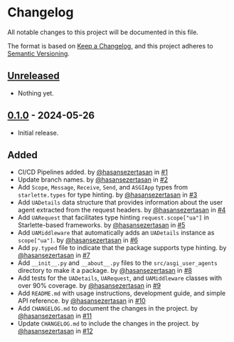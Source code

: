 # Changelog

All notable changes to this project will be documented in this file.

The format is based on [Keep a Changelog], and this project adheres to [Semantic Versioning].

## [Unreleased]

* Nothing yet.

## [0.1.0] - 2024-05-26

* Initial release.

## Added

* CI/CD Pipelines added. by [@hasansezertasan](https://github.com/hasansezertasan) in [#1](https://github.com/hasansezertasan/asgi-user-agents/pull/1)
* Update branch names. by [@hasansezertasan](https://github.com/hasansezertasan) in [#2](https://github.com/hasansezertasan/asgi-user-agents/pull/2)
* Add `Scope`, `Message`, `Receive`, `Send`, and `ASGIApp` types from `starlette.types` for type hinting. by [@hasansezertasan](https://github.com/hasansezertasan) in [#3](https://github.com/hasansezertasan/asgi-user-agents/pull/3)
* Add `UADetails` data structure that provides information about the user agent extracted from the request headers. by [@hasansezertasan](https://github.com/hasansezertasan) in [#4](https://github.com/hasansezertasan/asgi-user-agents/pull/4)
* Add `UARequest` that facilitates type hinting `request.scope["ua"]` in Starlette-based frameworks. by [@hasansezertasan](https://github.com/hasansezertasan) in [#5](https://github.com/hasansezertasan/asgi-user-agents/pull/5)
* Add `UAMiddleware` that automatically adds an `UADetails` instance as `scope["ua"]`. by [@hasansezertasan](https://github.com/hasansezertasan) in [#6](https://github.com/hasansezertasan/asgi-user-agents/pull/6)
* Add `py.typed` file to indicate that the package supports type hinting. by [@hasansezertasan](https://github.com/hasansezertasan) in [#7](https://github.com/hasansezertasan/asgi-user-agents/pull/7)
* Add `__init__.py` and `__about__.py` files to the `src/asgi_user_agents` directory to make it a package. by [@hasansezertasan](https://github.com/hasansezertasan) in [#8](https://github.com/hasansezertasan/asgi-user-agents/pull/8)
* Add tests for the `UADetails`, `UARequest`, and `UAMiddleware` classes with over 90% coverage. by [@hasansezertasan](https://github.com/hasansezertasan) in [#9](https://github.com/hasansezertasan/asgi-user-agents/pull/9)
* Add `README.md` with usage instructions, development guide, and simple API reference. by [@hasansezertasan](https://github.com/hasansezertasan) in [#10](https://github.com/hasansezertasan/asgi-user-agents/pull/10)
* Add `CHANGELOG.md` to document the changes in the project. by [@hasansezertasan](https://github.com/hasansezertasan) in [#11](https://github.com/hasansezertasan/asgi-user-agents/pull/11)
* Update `CHANGELOG.md` to include the changes in the project. by [@hasansezertasan](https://github.com/hasansezertasan) in [#12](https://github.com/hasansezertasan/asgi-user-agents/pull/12)

<!-- Links -->
[keep a changelog]: https://keepachangelog.com/en/1.1.0/
[semantic versioning]: https://semver.org

<!-- Versions -->
[unreleased]: https://github.com/hasansezertasan/chrome-version/compare/0.1.0...HEAD
[0.1.0]: https://github.com/hasansezertasan/chrome-version/releases/tag/0.1.0
